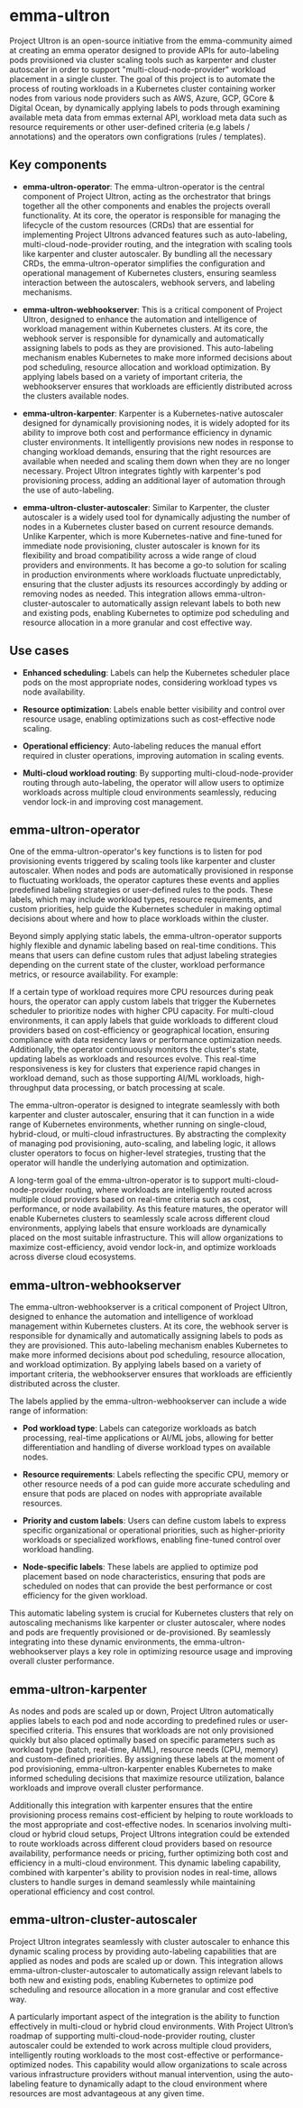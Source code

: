 # emma-ultron

Project Ultron is an open-source initiative from the emma-community aimed at creating an emma operator designed to provide APIs for auto-labeling pods provisioned via cluster scaling tools such as karpenter and cluster autoscaler in order to support "multi-cloud-node-provider" workload placement in a single cluster. The goal of this project is to automate the process of routing workloads in a Kubernetes cluster containing worker nodes from various node providers such as AWS, Azure, GCP, GCore & Digital Ocean, by dynamically applying labels to pods through examining available meta data from emmas external API, workload meta data such as resource requirements or other user-defined criteria (e.g labels / annotations) and the operators own configrations (rules / templates).

## Key components

- **emma-ultron-operator**: The emma-ultron-operator is the central component of Project Ultron, acting as the orchestrator that brings together all the other components and enables the projects overall functionality. At its core, the operator is responsible for managing the lifecycle of the custom resources (CRDs) that are essential for implementing Project Ultrons advanced features such as auto-labeling, multi-cloud-node-provider routing, and the integration with scaling tools like karpenter and cluster autoscaler. By bundling all the necessary CRDs, the emma-ultron-operator simplifies the configuration and operational management of Kubernetes clusters, ensuring seamless interaction between the autoscalers, webhook servers, and labeling mechanisms.

- **emma-ultron-webhookserver**: This is a critical component of Project Ultron, designed to enhance the automation and intelligence of workload management within Kubernetes clusters. At its core, the webhook server is responsible for dynamically and automatically assigning labels to pods as they are provisioned. This auto-labeling mechanism enables Kubernetes to make more informed decisions about pod scheduling, resource allocation and workload optimization. By applying labels based on a variety of important criteria, the webhookserver ensures that workloads are efficiently distributed across the clusters available nodes.

- **emma-ultron-karpenter**: Karpenter is a Kubernetes-native autoscaler designed for dynamically provisioning nodes, it is widely adopted for its ability to improve both cost and performance efficiency in dynamic cluster environments. It intelligently provisions new nodes in response to changing workload demands, ensuring that the right resources are available when needed and scaling them down when they are no longer necessary. Project Ultron integrates tightly with karpenter's pod provisioning process, adding an additional layer of automation through the use of auto-labeling.

- **emma-ultron-cluster-autoscaler**: Similar to Karpenter, the cluster autoscaler is a widely used tool for dynamically adjusting the number of nodes in a Kubernetes cluster based on current resource demands. Unlike Karpenter, which is more Kubernetes-native and fine-tuned for immediate node provisioning, cluster autoscaler is known for its flexibility and broad compatibility across a wide range of cloud providers and environments. It has become a go-to solution for scaling in production environments where workloads fluctuate unpredictably, ensuring that the cluster adjusts its resources accordingly by adding or removing nodes as needed. This integration allows emma-ultron-cluster-autoscaler to automatically assign relevant labels to both new and existing pods, enabling Kubernetes to optimize pod scheduling and resource allocation in a more granular and cost effective way.

## Use cases

- **Enhanced scheduling**: Labels can help the Kubernetes scheduler place pods on the most appropriate nodes, considering workload types vs node availability.

- **Resource optimization**: Labels enable better visibility and control over resource usage, enabling optimizations such as cost-effective node scaling.

- **Operational efficiency**: Auto-labeling reduces the manual effort required in cluster operations, improving automation in scaling events.

- **Multi-cloud workload routing**: By supporting multi-cloud-node-provider routing through auto-labeling, the operator will allow users to optimize workloads across multiple cloud environments seamlessly, reducing vendor lock-in and improving cost management.

## emma-ultron-operator

One of the emma-ultron-operator's key functions is to listen for pod provisioning events triggered by scaling tools like karpenter and cluster autoscaler. When nodes and pods are automatically provisioned in response to fluctuating workloads, the operator captures these events and applies predefined labeling strategies or user-defined rules to the pods. These labels, which may include workload types, resource requirements, and custom priorities, help guide the Kubernetes scheduler in making optimal decisions about where and how to place workloads within the cluster.

Beyond simply applying static labels, the emma-ultron-operator supports highly flexible and dynamic labeling based on real-time conditions. This means that users can define custom rules that adjust labeling strategies depending on the current state of the cluster, workload performance metrics, or resource availability. For example:

If a certain type of workload requires more CPU resources during peak hours, the operator can apply custom labels that trigger the Kubernetes scheduler to prioritize nodes with higher CPU capacity.
For multi-cloud environments, it can apply labels that guide workloads to different cloud providers based on cost-efficiency or geographical location, ensuring compliance with data residency laws or performance optimization needs.
Additionally, the operator continuously monitors the cluster's state, updating labels as workloads and resources evolve. This real-time responsiveness is key for clusters that experience rapid changes in workload demand, such as those supporting AI/ML workloads, high-throughput data processing, or batch processing at scale.

The emma-ultron-operator is designed to integrate seamlessly with both karpenter and cluster autoscaler, ensuring that it can function in a wide range of Kubernetes environments, whether running on single-cloud, hybrid-cloud, or multi-cloud infrastructures. By abstracting the complexity of managing pod provisioning, auto-scaling, and labeling logic, it allows cluster operators to focus on higher-level strategies, trusting that the operator will handle the underlying automation and optimization.

A long-term goal of the emma-ultron-operator is to support multi-cloud-node-provider routing, where workloads are intelligently routed across multiple cloud providers based on real-time criteria such as cost, performance, or node availability. As this feature matures, the operator will enable Kubernetes clusters to seamlessly scale across different cloud environments, applying labels that ensure workloads are dynamically placed on the most suitable infrastructure. This will allow organizations to maximize cost-efficiency, avoid vendor lock-in, and optimize workloads across diverse cloud ecosystems.

## emma-ultron-webhookserver

The emma-ultron-webhookserver is a critical component of Project Ultron, designed to enhance the automation and intelligence of workload management within Kubernetes clusters. At its core, the webhook server is responsible for dynamically and automatically assigning labels to pods as they are provisioned. This auto-labeling mechanism enables Kubernetes to make more informed decisions about pod scheduling, resource allocation, and workload optimization. By applying labels based on a variety of important criteria, the webhookserver ensures that workloads are efficiently distributed across the cluster.

The labels applied by the emma-ultron-webhookserver can include a wide range of information:

- **Pod workload type**: Labels can categorize workloads as batch processing, real-time applications or AI/ML jobs, allowing for better differentiation and handling of diverse workload types on available nodes.

- **Resource requirements**: Labels reflecting the specific CPU, memory or other resource needs of a pod can guide more accurate scheduling and ensure that pods are placed on nodes with appropriate available resources.

- **Priority and custom labels**: Users can define custom labels to express specific organizational or operational priorities, such as higher-priority workloads or specialized workflows, enabling fine-tuned control over workload handling.

- **Node-specific labels**: These labels are applied to optimize pod placement based on node characteristics, ensuring that pods are scheduled on nodes that can provide the best performance or cost efficiency for the given workload.

This automatic labeling system is crucial for Kubernetes clusters that rely on autoscaling mechanisms like karpenter or cluster autoscaler, where nodes and pods are frequently provisioned or de-provisioned. By seamlessly integrating into these dynamic environments, the emma-ultron-webhookserver plays a key role in optimizing resource usage and improving overall cluster performance.

## emma-ultron-karpenter

As nodes and pods are scaled up or down, Project Ultron automatically applies labels to each pod and node according to predefined rules or user-specified criteria. This ensures that workloads are not only provisioned quickly but also placed optimally based on specific parameters such as workload type (batch, real-time, AI/ML), resource needs (CPU, memory) and custom-defined priorities. By assigning these labels at the moment of pod provisioning, emma-ultron-karpenter enables Kubernetes to make informed scheduling decisions that maximize resource utilization, balance workloads and improve overall cluster performance.

Additionally this integration with karpenter ensures that the entire provisioning process remains cost-efficient by helping to route workloads to the most appropriate and cost-effective nodes. In scenarios involving multi-cloud or hybrid cloud setups, Project Ultrons integration could be extended to route workloads across different cloud providers based on resource availability, performance needs or pricing, further optimizing both cost and efficiency in a multi-cloud environment. This dynamic labeling capability, combined with karpenter's ability to provision nodes in real-time, allows clusters to handle surges in demand seamlessly while maintaining operational efficiency and cost control.

## emma-ultron-cluster-autoscaler

Project Ultron integrates seamlessly with cluster autoscaler to enhance this dynamic scaling process by providing auto-labeling capabilities that are applied as nodes and pods are scaled up or down. This integration allows emma-ultron-cluster-autoscaler to automatically assign relevant labels to both new and existing pods, enabling Kubernetes to optimize pod scheduling and resource allocation in a more granular and cost effective way.

A particularly important aspect of the integration is the ability to function effectively in multi-cloud or hybrid cloud environments. With Project Ultron’s roadmap of supporting multi-cloud-node-provider routing, cluster autoscaler could be extended to work across multiple cloud providers, intelligently routing workloads to the most cost-effective or performance-optimized nodes. This capability would allow organizations to scale across various infrastructure providers without manual intervention, using the auto-labeling feature to dynamically adapt to the cloud environment where resources are most advantageous at any given time.

